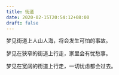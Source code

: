 ```yaml
---
title: 街道
date: 2020-02-15T20:54:12+08:00
draft: false
---
```


梦见街道上人山人海，将会发生可怕的事故。



梦见在狭窄的街道上行走，家里会有忧愁事。



梦见在宽阔的街道上行走，一切忧虑都会过去。

